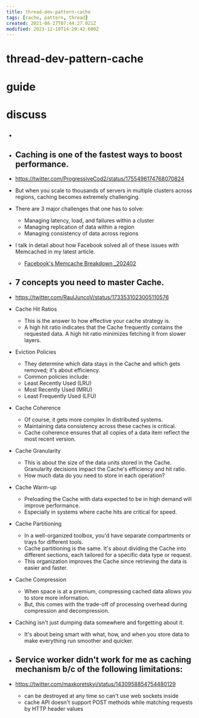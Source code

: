 ```yaml
---
title: thread-dev-pattern-cache
tags: [cache, pattern, thread]
created: 2021-08-27T07:44:27.021Z
modified: 2023-12-10T14:20:42.600Z
---
```


# thread-dev-pattern-cache

# guide

# discuss
- ## 

- ## Caching is one of the fastest ways to boost performance.
- https://twitter.com/ProgressiveCod2/status/1755496174768070824
- But when you scale to thousands of servers in multiple clusters across regions, caching becomes extremely challenging.
- There are 3 major challenges that one has to solve:
  - Managing latency, load, and failures within a cluster
  - Managing replication of data within a region
  - Managing consistency of data across regions
- I talk in detail about how Facebook solved all of these issues with Memcached in my latest article.
  - [Facebook's Memcache Breakdown _202402](https://newsletter.systemdesigncodex.com/p/facebook-memcache-breakdown)

- ## 7 concepts you need to master Cache.
- https://twitter.com/RaulJuncoV/status/1733531023005110576
- Cache Hit Ratios
  - This is the answer to how effective your cache strategy is. 
  - A high hit ratio indicates that the Cache frequently contains the requested data. A high hit ratio minimizes fetching it from slower layers.
- Eviction Policies
  - They determine which data stays in the Cache and which gets removed; it's about efficiency.
  - Common policies include:
  - Least Recently Used (LRU)
  - Most Recently Used (MRU)
  - Least Frequently Used (LFU)
- Cache Coherence
  - Of course, it gets more complex In distributed systems.
  - Maintaining data consistency across these caches is critical.
  - Cache coherence ensures that all copies of a data item reflect the most recent version.
- Cache Granularity
  - This is about the size of the data units stored in the Cache. Granularity decisions impact the Cache's efficiency and hit ratio. 
  - How much data do you need to store in each operation?
- Cache Warm-up
  - Preloading the Cache with data expected to be in high demand will improve performance.
  - Especially in systems where cache hits are critical for speed.
- Cache Partitioning
  - In a well-organized toolbox, you'd have separate compartments or trays for different tools.
  - Cache partitioning is the same. It's about dividing the Cache into different sections, each tailored for a specific data type or request.
  - This organization improves the Cache since retrieving the data is easier and faster.
- Cache Compression
  - When space is at a premium, compressing cached data allows you to store more information.
  - But, this comes with the trade-off of processing overhead during compression and decompression.
- Caching isn't just dumping data somewhere and forgetting about it.
  - It's about being smart with what, how, and when you store data to make everything run smoother and quicker.

- ## Service worker didn't work for me as caching mechanism b/c of the following limitations:
- https://twitter.com/maxkoretskyi/status/1430958854754480129
  - can be destroyed at any time so can't use web sockets inside
  - cache API doesn't support POST methods while matching requests by HTTP header values
